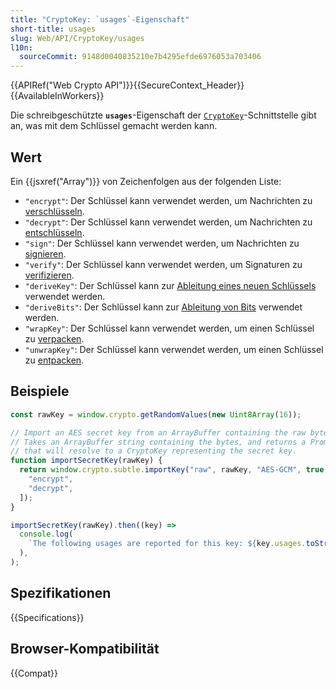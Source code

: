 ```yaml
---
title: "CryptoKey: `usages`-Eigenschaft"
short-title: usages
slug: Web/API/CryptoKey/usages
l10n:
  sourceCommit: 9148d0040835210e7b4295efde6976053a703406
---
```


{{APIRef("Web Crypto API")}}{{SecureContext_Header}}{{AvailableInWorkers}}

Die schreibgeschützte **`usages`**-Eigenschaft der [`CryptoKey`](/de/docs/Web/API/CryptoKey)-Schnittstelle gibt an, was mit dem Schlüssel gemacht werden kann.

## Wert

Ein {{jsxref("Array")}} von Zeichenfolgen aus der folgenden Liste:

- `"encrypt"`: Der Schlüssel kann verwendet werden, um Nachrichten zu [verschlüsseln](/de/docs/Web/API/SubtleCrypto/encrypt).
- `"decrypt"`: Der Schlüssel kann verwendet werden, um Nachrichten zu [entschlüsseln](/de/docs/Web/API/SubtleCrypto/decrypt).
- `"sign"`: Der Schlüssel kann verwendet werden, um Nachrichten zu [signieren](/de/docs/Web/API/SubtleCrypto/sign).
- `"verify"`: Der Schlüssel kann verwendet werden, um Signaturen zu [verifizieren](/de/docs/Web/API/SubtleCrypto/verify).
- `"deriveKey"`: Der Schlüssel kann zur [Ableitung eines neuen Schlüssels](/de/docs/Web/API/SubtleCrypto/deriveKey) verwendet werden.
- `"deriveBits"`: Der Schlüssel kann zur [Ableitung von Bits](/de/docs/Web/API/SubtleCrypto/deriveBits) verwendet werden.
- `"wrapKey"`: Der Schlüssel kann verwendet werden, um einen Schlüssel zu [verpacken](/de/docs/Web/API/SubtleCrypto/wrapKey).
- `"unwrapKey"`: Der Schlüssel kann verwendet werden, um einen Schlüssel zu [entpacken](/de/docs/Web/API/SubtleCrypto/unwrapKey).

## Beispiele

```js
const rawKey = window.crypto.getRandomValues(new Uint8Array(16));

// Import an AES secret key from an ArrayBuffer containing the raw bytes.
// Takes an ArrayBuffer string containing the bytes, and returns a Promise
// that will resolve to a CryptoKey representing the secret key.
function importSecretKey(rawKey) {
  return window.crypto.subtle.importKey("raw", rawKey, "AES-GCM", true, [
    "encrypt",
    "decrypt",
  ]);
}

importSecretKey(rawKey).then((key) =>
  console.log(
    `The following usages are reported for this key: ${key.usages.toString()}`,
  ),
);
```

## Spezifikationen

{{Specifications}}

## Browser-Kompatibilität

{{Compat}}
